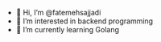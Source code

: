 - 👋 Hi, I’m @fatemehsajjadi
- 👀 I’m interested in backend programming
- 🌱 I’m currently learning Golang

<!---
fatemehsajjadi/fatemehsajjadi is a ✨ special ✨ repository because its `README.md` (this file) appears on your GitHub profile.
You can click the Preview link to take a look at your changes.
--->
